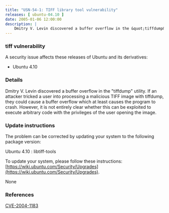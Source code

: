 ```yaml
---
title: "USN-54-1: TIFF library tool vulnerability"
releases: [ ubuntu-04.10 ]
date: 2005-01-06 12:00:00
description: |
    Dmitry V. Levin discovered a buffer overflow in the &quot;tiffdump&quot; utility. If an attacker tricked a user into processing a malicious TIFF image with tiffdump, they could cause a buffer overflow which at least causes the program to crash. However, it is not entirely clear whether this can be exploited to execute arbitrary code with the privileges of the user opening the image.
--- 
```

 
### tiff vulnerability

A security issue affects these releases of Ubuntu and its derivatives:

* Ubuntu 4.10

### Details

Dmitry V. Levin discovered a buffer overflow in the &quot;tiffdump&quot; utility. If an attacker tricked a user into processing a malicious TIFF image with tiffdump, they could cause a buffer overflow which at least causes the program to crash. However, it is not entirely clear whether this can be exploited to execute arbitrary code with the privileges of the user opening the image.

### Update instructions

The problem can be corrected by updating your system to the following package version:

Ubuntu 4.10
 : libtiff-tools 

To update your system, please follow these instructions: [https://wiki.ubuntu.com/Security/Upgrades](https://wiki.ubuntu.com/Security/Upgrades).

None

### References

 [CVE-2004-1183](http://people.ubuntu.com/~ubuntu-security/cve/CVE-2004-1183)
 
